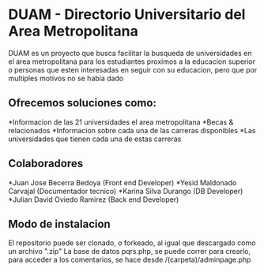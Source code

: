 # DUAM - Directorio Universitario del Area Metropolitana
DUAM es un proyecto que busca facilitar la busqueda de universidades en el area metropolitana para los estudiantes proximos a la educacion superior o personas que esten interesadas en seguir con su educacion, pero que por multiples motivos no se habia dado
## Ofrecemos soluciones como:
*Informacion de las 21 universidades el area metropolitana
*Becas & relacionados
*Informacion sobre cada una de las carreras disponibles
*Las universidades que tienen cada una de estas carreras
## Colaboradores
*Juan Jose Becerra Bedoya (Front end Developer)
*Yesid Maldonado Carvajal (Documentador tecnico)
*Karina Silva Durango (DB Developer)
*Julian David Oviedo Ramirez (Back end Developer)

## Modo de instalacion
 El repositorio puede ser clonado, o forkeado, al igual que descargado como un archivo ".zip"
 La base de datos pqrs.php, se puede correr para crearlo, para acceder a los comentarios, se hace desde /(carpeta)/adminpage.php
 
